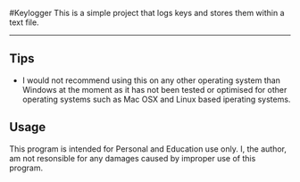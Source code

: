#Keylogger
This is a simple project that logs keys and stores them within a text file.
<hr>

<h2>Tips</h2>
<ul>
<li>I would not recommend using this on any other operating system than Windows at the moment as it has not been tested or optimised for other operating systems such as Mac OSX and Linux based iperating systems.</li>
</ul>

<h2>Usage</h2>
This program is intended for Personal and Education use only. I, the author, am not resonsible for any damages caused by improper use of this program.


